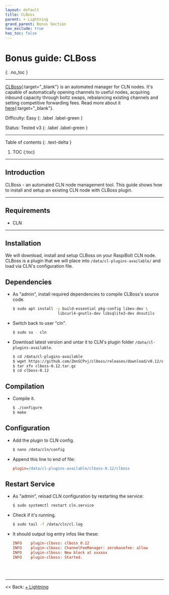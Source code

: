 ```yaml
---
layout: default
title: CLBoss
parent: + Lightning
grand_parent: Bonus Section
nav_exclude: true
has_toc: false
---
```


# Bonus guide: CLBoss
{: .no_toc }

---

[CLBoss](https://github.com/ZmnSCPxj/clboss){:target="_blank"} 
is an automated manager for CLN nodes. It's capable of automatically opening channels to useful nodes, acquiring inbound capacity through boltz swaps, rebalancing existing channels and setting competitive forwarding fees.
Read more about it [here](https://zmnscpxj.github.io/clboss/index.html){:target="_blank"}.

Difficulty: Easy
{: .label .label-green }

Status: Tested v3
{: .label .label-green }

---

Table of contents
{: .text-delta }

1. TOC
{:toc}

---

## Introduction

CLBoss - an automated CLN node management tool. This guide shows how to install and setup an existing CLN node with CLBoss plugin.

---

## Requirements

* CLN

---

## Installation

We will download, install and setup CLBoss on your RaspiBolt CLN node. CLBoss is a plugin that we will place into `/data/cl-plugins-available/` and load via CLN's configuration file.

## Dependencies

* As "admin", install required dependencies to compile CLBoss's source code.

  ```sh
  $ sudo apt install -y build-essential pkg-config libev-dev \
                      libcurl4-gnutls-dev libsqlite3-dev dnsutils
  ```

* Switch back to user "cln".

  ```sh
  $ sudo su - cln
  ```

* Download latest version and untar it to CLN's plugin folder `/data/cl-plugins-available`.

  ```sh
  $ cd /data/cl-plugins-available
  $ wget https://github.com/ZmnSCPxj/clboss/releases/download/v0.12/clboss-0.12.tar.gz
  $ tar xfv clboss-0.12.tar.gz
  $ cd clboss-0.12
  ```

## Compilation

* Compile it.
  ```sh
  $ ./configure
  $ make
  ```

## Configuration

* Add the plugin to CLN config.

  ```sh
  $ nano /data/cln/config
  ```

* Append this line to end of file:

  ```ini
  plugin=/data/cl-plugins-available/clboss-0.12/clboss
  ```

## Restart Service

* As "admin", reload CLN configuration by restarting the service:

  ```sh
  $ sudo systemctl restart cln.service
  ```

* Check if it's running.

  ```sh
  $ sudo tail -f /data/cln/cl.log
  ```

* It should output log entry infos like these:

  ```ini
  INFO    plugin-clboss: clboss 0.12
  INFO    plugin-clboss: ChannelFeeManager: zerobasefee: allow
  INFO    plugin-clboss: New block at xxxxxx
  INFO    plugin-clboss: Started.
  ```

<br /><br />

---

<< Back: [+ Lightning](index.md)
